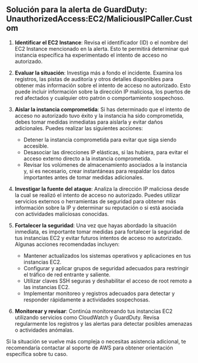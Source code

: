 ## Solución para la alerta de GuardDuty: UnauthorizedAccess:EC2/MaliciousIPCaller.Custom

1. **Identificar el EC2 Instance**: Revisa el identificador (ID) o el nombre del EC2 Instance mencionado en la alerta. Esto te permitirá determinar qué instancia específica ha experimentado el intento de acceso no autorizado.

2. **Evaluar la situación**: Investiga más a fondo el incidente. Examina los registros, las pistas de auditoría y otros detalles disponibles para obtener más información sobre el intento de acceso no autorizado. Esto puede incluir información sobre la dirección IP maliciosa, los puertos de red afectados y cualquier otro patrón o comportamiento sospechoso.

3. **Aislar la instancia comprometida**: Si has determinado que el intento de acceso no autorizado tuvo éxito y la instancia ha sido comprometida, debes tomar medidas inmediatas para aislarla y evitar daños adicionales. Puedes realizar las siguientes acciones:

   - Detener la instancia comprometida para evitar que siga siendo accesible.
   - Desasociar las direcciones IP elásticas, si las hubiera, para evitar el acceso externo directo a la instancia comprometida.
   - Revisar los volúmenes de almacenamiento asociados a la instancia y, si es necesario, crear instantáneas para respaldar los datos importantes antes de tomar medidas adicionales.

4. **Investigar la fuente del ataque**: Analiza la dirección IP maliciosa desde la cual se realizó el intento de acceso no autorizado. Puedes utilizar servicios externos o herramientas de seguridad para obtener más información sobre la IP y determinar su reputación o si está asociada con actividades maliciosas conocidas.

5. **Fortalecer la seguridad**: Una vez que hayas abordado la situación inmediata, es importante tomar medidas para fortalecer la seguridad de tus instancias EC2 y evitar futuros intentos de acceso no autorizado. Algunas acciones recomendadas incluyen:

   - Mantener actualizados los sistemas operativos y aplicaciones en tus instancias EC2.
   - Configurar y aplicar grupos de seguridad adecuados para restringir el tráfico de red entrante y saliente.
   - Utilizar claves SSH seguras y deshabilitar el acceso de root remoto a las instancias EC2.
   - Implementar monitoreo y registros adecuados para detectar y responder rápidamente a actividades sospechosas.

6. **Monitorear y revisar**: Continúa monitoreando tus instancias EC2 utilizando servicios como CloudWatch y GuardDuty. Revisa regularmente los registros y las alertas para detectar posibles amenazas o actividades anómalas.

Si la situación se vuelve más compleja o necesitas asistencia adicional, te recomendaría contactar al soporte de AWS para obtener orientación específica sobre tu caso.
